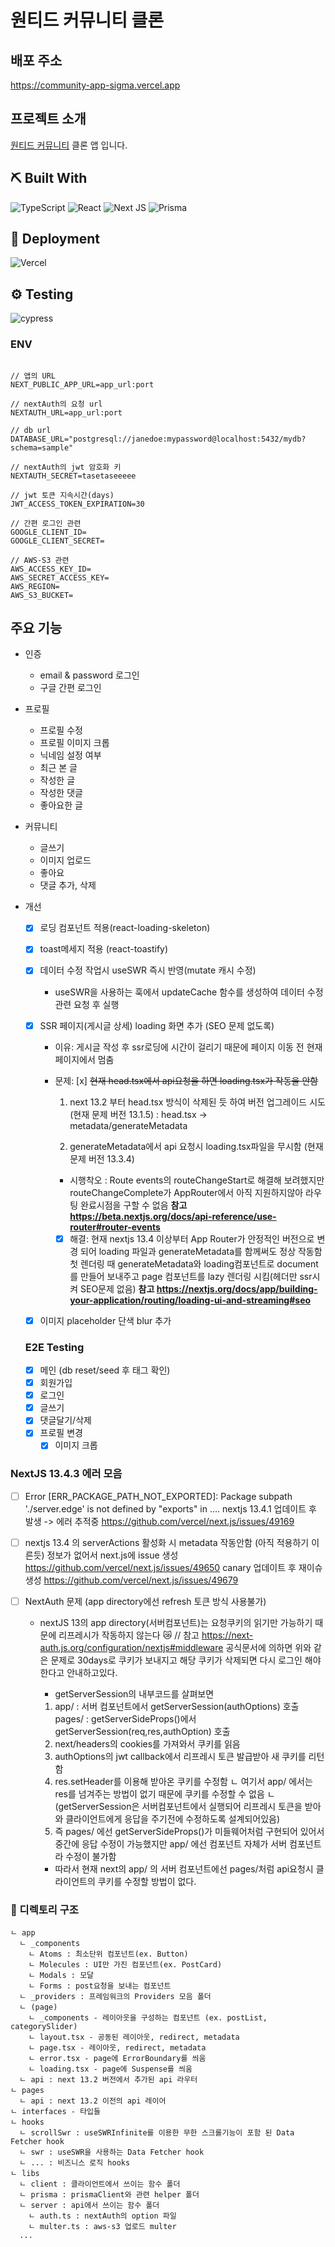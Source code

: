 # 원티드 커뮤니티 클론

## 배포 주소

https://community-app-sigma.vercel.app

## 프로젝트 소개

[원티드 커뮤니티](https://www.wanted.co.kr/community) 클론 앱 입니다.

## ⛏️ Built With

![TypeScript](https://img.shields.io/badge/typescript-%23007ACC.svg?style=for-the-badge&logo=typescript&logoColor=white) ![React](https://img.shields.io/badge/react-%2320232a.svg?style=for-the-badge&logo=react&logoColor=%2361DAFB) ![Next JS](https://img.shields.io/badge/Next-black?style=for-the-badge&logo=next.js&logoColor=white) ![Prisma](https://img.shields.io/badge/Prisma-3982CE?style=for-the-badge&logo=Prisma&logoColor=white)

## 🚀 Deployment

![Vercel](https://img.shields.io/badge/vercel-%23000000.svg?style=for-the-badge&logo=vercel&logoColor=white)

## ⚙️ Testing

![cypress](https://img.shields.io/badge/-cypress-%23E5E5E5?style=for-the-badge&logo=cypress&logoColor=058a5e)

### ENV

```

// 앱의 URL
NEXT_PUBLIC_APP_URL=app_url:port

// nextAuth의 요청 url
NEXTAUTH_URL=app_url:port

// db url
DATABASE_URL="postgresql://janedoe:mypassword@localhost:5432/mydb?schema=sample"

// nextAuth의 jwt 암호화 키
NEXTAUTH_SECRET=tasetaseeeee

// jwt 토큰 지속시간(days)
JWT_ACCESS_TOKEN_EXPIRATION=30

// 간편 로그인 관련
GOOGLE_CLIENT_ID=
GOOGLE_CLIENT_SECRET=

// AWS-S3 관련
AWS_ACCESS_KEY_ID=
AWS_SECRET_ACCESS_KEY=
AWS_REGION=
AWS_S3_BUCKET=

```

## 주요 기능

- 인증
  - email & password 로그인
  - 구글 간편 로그인
- 프로필

  - 프로필 수정
  - 프로필 이미지 크롭
  - 닉네임 설정 여부
  - 최근 본 글
  - 작성한 글
  - 작성한 댓글
  - 좋아요한 글

- 커뮤니티

  - 글쓰기
  - 이미지 업로드
  - 좋아요
  - 댓글 추가, 삭제

- 개선

  - [x] 로딩 컴포넌트 적용(react-loading-skeleton)
  - [x] toast메세지 적용 (react-toastify)
  - [x] 데이터 수정 작업시 useSWR 즉시 반영(mutate 캐시 수정)
    - useSWR을 사용하는 훅에서 updateCache 함수를 생성하여 데이터 수정 관련 요청 후 실행
  - [x] SSR 페이지(게시글 상세) loading 화면 추가 (SEO 문제 없도록)

    - 이유: 게시글 작성 후 ssr로딩에 시간이 걸리기 때문에 페이지 이동 전 현재 페이지에서 멈춤
    - 문제: [x] ~~현재 head.tsx에서 api요청을 하면 loading.tsx가 작동을 안함~~

      1. next 13.2 부터 head.tsx 방식이 삭제된 듯 하여 버전 업그레이드 시도 (현재 문제 버전 13.1.5) : head.tsx -> metadata/generateMetadata

      2. generateMetadata에서 api 요청시 loading.tsx파일을 무시함 (현재 문제 버전 13.3.4)

      - 시행착오 : Route events의 routeChangeStart로 해결해 보려했지만 routeChangeComplete가 AppRouter에서 아직 지원하지않아 라우팅 완료시점을 구할 수 없음
        **참고 https://beta.nextjs.org/docs/api-reference/use-router#router-events**

      - [x] 해결: 현재 nextjs 13.4 이상부터 App Router가 안정적인 버전으로 변경 되어 loading 파일과 generateMetadata를 함께써도 정상 작동함
            첫 렌더링 때 generateMetadata와 loading컴포넌트로 document를 만들어 보내주고 page 컴포넌트를 lazy 렌더링 시킴(헤더만 ssr시켜 SEO문제 없음)
            **참고 https://nextjs.org/docs/app/building-your-application/routing/loading-ui-and-streaming#seo**

  - [x] 이미지 placeholder 단색 blur 추가

  ### E2E Testing

  - [x] 메인 (db reset/seed 후 태그 확인)
  - [x] 회원가입
  - [x] 로그인
  - [x] 글쓰기
  - [x] 댓글달기/삭제
  - [x] 프로필 변경
    - [x] 이미지 크롭

### NextJS 13.4.3 에러 모음

- [ ] Error [ERR_PACKAGE_PATH_NOT_EXPORTED]: Package subpath './server.edge' is not defined by "exports" in ....
      nextjs 13.4.1 업데이트 후 발생 -> 에러 추적중 https://github.com/vercel/next.js/issues/49169

- [ ] nextjs 13.4 의 serverActions 활성화 시 metadata 작동안함 (아직 적용하기 이른듯)
      정보가 없어서 next.js에 issue 생성 https://github.com/vercel/next.js/issues/49650
      canary 업데이트 후 재이슈 생성 https://github.com/vercel/next.js/issues/49679

- [ ] NextAuth 문제 (app directory에선 refresh 토큰 방식 사용불가)

  - nextJS 13의 app directory(서버컴포넌트)는 요청쿠키의 읽기만 가능하기 때문에 리프레시가 작동하지 않는다 😿
    // 참고 https://next-auth.js.org/configuration/nextjs#middleware
    공식문서에 의하면 위와 같은 문제로 30days로 쿠키가 보내지고 해당 쿠키가 삭제되면 다시 로그인 해야한다고 안내하고있다.

    - getServerSession의 내부코드를 살펴보면

    1. app/ : 서버 컴포넌트에서 getServerSession(authOptions) 호출
       pages/ : getServerSideProps()에서 getServerSession(req,res,authOption) 호출
    2. next/headers의 cookies를 가져와서 쿠키를 읽음
    3. authOptions의 jwt callback에서 리프레시 토큰 발급받아 새 쿠키를 리턴함
    4. res.setHeader를 이용해 받아온 쿠키를 수정함
       ㄴ 여기서 app/ 에서는 res를 넘겨주는 방법이 없기 때문에 쿠키를 수정할 수 없음
       ㄴ (getServerSession은 서버컴포넌트에서 실행되어 리프레시 토큰을 받아와 클라이언트에게 응답을 주기전에 수정하도록 설계되어있음)
    5. 즉 pages/ 에선 getServerSideProps()가 미들웨어처럼 구현되어 있어서 중간에 응답 수정이 가능했지만 app/ 에선 컴포넌트 자체가 서버 컴포넌트라 수정이 불가함

    - 따라서 현재 next의 app/ 의 서버 컴포넌트에선 pages/처럼 api요청시 클라이언트의 쿠키를 수정할 방법이 없다.

### 💼 디렉토리 구조

```
ㄴ app
  ㄴ _components
    ㄴ Atoms : 최소단위 컴포넌트(ex. Button)
    ㄴ Molecules : UI만 가진 컴포넌트(ex. PostCard)
    ㄴ Modals : 모달
    ㄴ Forms : post요청을 보내는 컴포넌트
  ㄴ _providers : 프레임워크의 Providers 모음 폴더
  ㄴ (page)
    ㄴ _components - 레이아웃을 구성하는 컴포넌트 (ex. postList, categorySlider)
    ㄴ layout.tsx - 공동된 레이아웃, redirect, metadata
    ㄴ page.tsx - 레이아웃, redirect, metadata
    ㄴ error.tsx - page에 ErrorBoundary를 씌움
    ㄴ loading.tsx - page에 Suspense를 씌움
  ㄴ api : next 13.2 버전에서 추가된 api 라우터
ㄴ pages
  ㄴ api : next 13.2 이전의 api 레이어
ㄴ interfaces - 타입들
ㄴ hooks
  ㄴ scrollSwr : useSWRInfinite를 이용한 무한 스크롤기능이 포함 된 Data Fetcher hook
  ㄴ swr : useSWR을 사용하는 Data Fetcher hook
  ㄴ ... : 비즈니스 로직 hooks
ㄴ libs
  ㄴ client : 클라이언트에서 쓰이는 함수 폴더
  ㄴ prisma : prismaClient와 관련 helper 폴더
  ㄴ server : api에서 쓰이는 함수 폴더
    ㄴ auth.ts : nextAuth의 option 파일
    ㄴ multer.ts : aws-s3 업로드 multer
  ...
```
